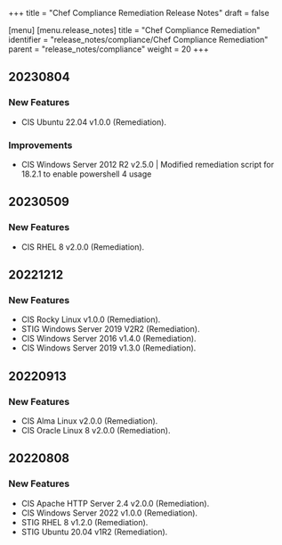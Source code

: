 +++
title = "Chef Compliance Remediation Release Notes"
draft = false

[menu]
  [menu.release_notes]
    title = "Chef Compliance Remediation"
    identifier = "release_notes/compliance/Chef Compliance Remediation"
    parent = "release_notes/compliance"
    weight = 20
+++

## 20230804

### New Features

- CIS Ubuntu 22.04 v1.0.0 (Remediation).

### Improvements

- CIS Windows Server 2012 R2 v2.5.0 | Modified remediation script for 18.2.1 to enable powershell 4 usage

## 20230509

### New Features

- CIS RHEL 8 v2.0.0 (Remediation).

## 20221212

### New Features

- CIS Rocky Linux v1.0.0 (Remediation).
- STIG Windows Server 2019 V2R2 (Remediation).
- CIS Windows Server 2016 v1.4.0 (Remediation).
- CIS Windows Server 2019 v1.3.0 (Remediation).

## 20220913

### New Features

- CIS Alma Linux v2.0.0 (Remediation).
- CIS Oracle Linux 8 v2.0.0 (Remediation).

## 20220808

### New Features

- CIS Apache HTTP Server 2.4 v2.0.0 (Remediation).
- CIS Windows Server 2022 v1.0.0 (Remediation).
- STIG RHEL 8 v1.2.0 (Remediation).
- STIG Ubuntu 20.04 v1R2 (Remediation).
